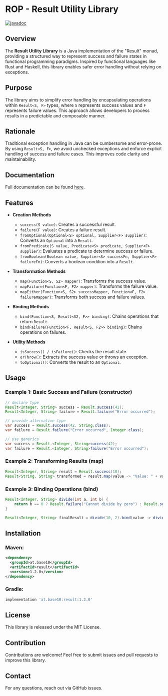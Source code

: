 # ROP - Result Utility Library
[![javadoc](https://javadoc.io/badge2/at.base10/result/javadoc.svg)](https://javadoc.io/doc/at.base10/result)
## Overview

The **Result Utility Library** is a Java implementation of 
the "Result" monad, providing a structured way to represent success 
and failure states in functional programming paradigms. 
Inspired by functional languages like Rust and Haskell, this library enables safer 
error handling without relying on exceptions.

## Purpose

The library aims to simplify error handling by encapsulating operations 
within `Result<S, F>` types, where `S` represents success values and `F` 
represents failure values. This approach allows developers to process results 
in a predictable and composable manner.

## Rationale

Traditional exception handling in Java can be cumbersome and error-prone. 
By using `Result<S, F>`, we avoid unchecked exceptions and enforce explicit 
handling of success and failure cases. This improves code clarity and maintainability.

## Documentation
Full documentation can be found [here](https://javadoc.io/doc/at.base10/result).

## Features

- **Creation Methods**

    - `success(S value)`: Creates a successful result.
    - `failure(F value)`: Creates a failure result.
    - `fromOptional(Optional<S> optional, Supplier<F> supplier)`: Converts an `Optional` into a `Result`.
    - `fromPredicate(S value, Predicate<S> predicate, Supplier<F> supplier)`: Evaluates a predicate to determine success or failure.
    - `fromBoolean(Boolean value, Supplier<S> successFn, Supplier<F> failureFn)`: Converts a boolean condition into a `Result`.

- **Transformation Methods**

    - `map(Function<S, S2> mapper)`: Transforms the success value.
    - `mapFailure(Function<F, F2> mapper)`: Transforms the failure value.
    - `mapEither(Function<S, S2> successMapper, Function<F, F2> failureMapper)`: Transforms both success and failure values.

- **Binding Methods**

    - `bind(Function<S, Result<S2, F>> binding)`: Chains operations that return `Result`.
    - `bindFailure(Function<F, Result<S, F2>> binding)`: Chains operations on failures.

- **Utility Methods**

    - `isSuccess() / isFailure()`: Checks the result state.
    - `orThrow()`: Extracts the success value or throws an exception.
    - `toOptional()`: Converts the result to an `Optional`.

## Usage

### Example 1: Basic Success and Failure (constructor)

```java
// declare type
Result<Integer, String> success = Result.success(42);
Result<Integer, String> failure = Result.failure("Error occurred");

// provide alternative type
var success = Result.success(42, String.class);
var failure = Result.failure("Error occurred", Integer.class);

// use generics
var success = Result.<Integer, String>success(42);
var failure = Result.<Integer, String>failure("Error occurred");
```

### Example 2: Transforming Results (map)

```java
Result<Integer, String> result = Result.success(10);
Result<String, String> transformed = result.map(value -> "Value: " + value);
```

### Example 3: Binding Operations (bind)

```java
Result<Integer, String> divide(int a, int b) {
    return b == 0 ? Result.failure("Cannot divide by zero") : Result.success(a / b);
}

Result<Integer, String> finalResult = divide(10, 2).bind(value -> divide(value, 2));
```

## Installation

### Maven:
```xml
<dependency>
  <groupId>at.base10</groupId>
  <artifactId>result</artifactId>
  <version>1.2.0</version>
</dependency>
```

### Gradle:
```groovy
implementation 'at.base10:result:1.2.0'
```

## License

This library is released under the MIT License.

## Contribution

Contributions are welcome! Feel free to submit issues and pull requests to improve this library.

## Contact

For any questions, reach out via GitHub issues.

